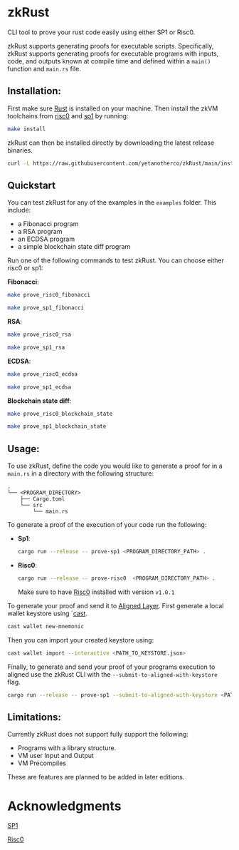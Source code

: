 # zkRust

CLI tool to prove your rust code easily using either SP1 or Risc0.

zkRust supports generating proofs for executable scripts. Specifically, zkRust supports generating proofs for executable programs with inputs, code, and outputs known at compile time and defined within a `main()` function and `main.rs` file.

## Installation:

First make sure [Rust](https://www.rust-lang.org/tools/install) is installed on your machine. Then install the zkVM toolchains from [risc0](https://github.com/risc0/risc0) and [sp1](https://github.com/succinctlabs/sp1) by running:

```sh
make install
```

zkRust can then be installed directly by downloading the latest release binaries.
```sh
curl -L https://raw.githubusercontent.com/yetanotherco/zkRust/main/install_zkrust.sh | bash
```

## Quickstart

You can test zkRust for any of the examples in the `examples` folder. This include:
* a Fibonacci program
* a RSA program
* an ECDSA program
* a simple blockchain state diff program

Run one of the following commands to test zkRust. You can choose either risc0 or sp1:

**Fibonacci**:

```bash
make prove_risc0_fibonacci
```

```bash
make prove_sp1_fibonacci
```

**RSA**:

```bash
make prove_risc0_rsa
```

```bash
make prove_sp1_rsa
```

**ECDSA**:

```bash
make prove_risc0_ecdsa
```

```bash
make prove_sp1_ecdsa
```

**Blockchain state diff**:

```bash
make prove_risc0_blockchain_state
```

```bash
make prove_sp1_blockchain_state
```

## Usage:

To use zkRust, define the code you would like to generate a proof for in a `main.rs` in a directory with the following structure:

```
.
└── <PROGRAM_DIRECTORY>
    ├── Cargo.toml
    └── src
        └── main.rs

```

To generate a proof of the execution of your code run the following:

- **Sp1**:
    ```sh
    cargo run --release -- prove-sp1 <PROGRAM_DIRECTORY_PATH> .
    ```
- **Risc0**:
    ```sh
    cargo run --release -- prove-risc0  <PROGRAM_DIRECTORY_PATH> .
    ```
    Make sure to have [Risc0](https://dev.risczero.com/api/zkvm/quickstart#1-install-the-risc-zero-toolchain) installed with version `v1.0.1`



To generate your proof and send it to [Aligned Layer](https://github.com/yetanotherco/aligned_layer). First generate a local wallet keystore using `[cast](https://book.getfoundry.sh/cast/).

```sh
cast wallet new-mnemonic
```

Then you can import your created keystore using:

```sh
cast wallet import --interactive <PATH_TO_KEYSTORE.json>
```

Finally, to generate and send your proof of your programs execution to aligned use the zkRust CLI with the `--submit-to-aligned-with-keystore` flag.

```sh
cargo run --release -- prove-sp1 --submit-to-aligned-with-keystore <PATH_TO_KEYSTORE> <PROGRAM_DIRECTORY_PATH .
```

## Limitations:
Currently zkRust does not support fully support the following:

- Programs with a library structure.
- VM user Input and Output
- VM Precompiles

These are features are planned to be added in later editions.

# Acknowledgments

[SP1](https://github.com/succinctlabs/sp1.git)

[Risc0](https://github.com/risc0/risc0.git)
